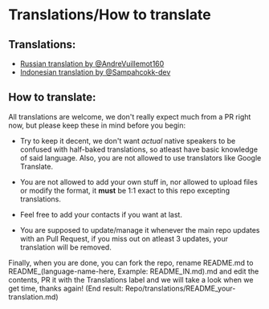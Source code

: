 # Translations/How to translate

## Translations:

- [Russian translation by @AndreVuillemot160](https://github.com/taskylizard/piratedgames-megathread/blob/main/translations/README_RU.md)
- [Indonesian translation by @Sampahcokk-dev](https://github.com/taskylizard/piratedgames-megathread/blob/main/translations/README_IN.md)

## How to translate:

All translations are welcome, we don't really expect much from a PR right now, but please keep these in mind before you begin:

- Try to keep it decent, we don't want *actual* native speakers to be confused with half-baked translations, so atleast have basic knowledge of said language. Also, you are not allowed to use translators like Google Translate.

- You are not allowed to add your own stuff in, nor allowed to upload files or modify the format, it **must** be 1:1 exact to this repo excepting translations.
 - Feel free to add your contacts if you want at last.

- You are supposed to update/manage it whenever the main repo updates with an Pull Request, if you miss out on atleast 3 updates, your translation will be removed.

Finally, when you are done, you can fork the repo, rename README.md to README_(language-name-here, Example: README_IN.md).md and edit the contents, PR it with the Translations label and we will take a look when we get time, thanks again! (End result: Repo/translations/README_your-translation.md)




